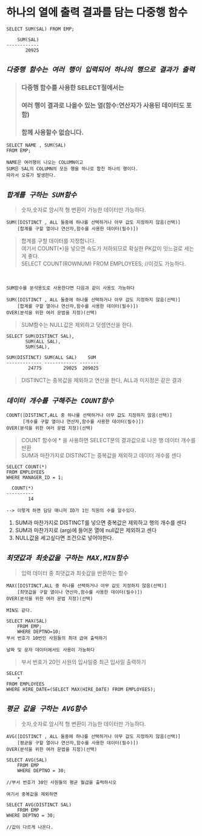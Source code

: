 # 하나의 열에 출력 결과를 담는 다중행 함수
``` 
SELECT SUM(SAL) FROM EMP;

    SUM(SAL)
------------
       20925
```
## _`다중행 함수는 여러 행이 입력되어 하나의 행으로 결과가 출력`_
> ### 다중행 함수를 사용한 SELECT절에서는   
> ### 여러 행이 결과로 나올수 있는 열(함수:연산자가 사용된 데이터도 포함)   
> ### 함께 사용할수 없습니다.
```
SELECT NAME , SUM(SAL)
FROM EMP;

NAME은 여러행이 나오는 COLUMN이고
SUM은 SAL의 COLUMN의 모든 행을 하나로 합친 하나의 행이다.
따라서 오류가 발생한다.
```

## _`합계를 구하는 SUM함수`_
> 숫자,숫자로 암시적 형 변환이 가능한 데이터만 가능하다.
```
SUM([DISTINCT , ALL 둘중에 하나를 선택하거나 아무 값도 지정하지 않음(선택)]
    [합계를 구할 열이나 연산자,함수를 사용한 데이터(필수)])
```
> 합계를 구할 데이터를 지정합니다.   
여기서 COUNT(*)을 넣으면 속도가 저하되므로 확실한 PK값이 잇느걸로 세는게 좋다.   
        SELECT COUNT(ROWNUM) FROM EMPLOYEES; //이것도 가능하다.
<br>

`SUM함수를 분석용도로 사용한다면 다음과 같이 사용도 가능하다`
```
SUM([DISTINCT , ALL 둘중에 하나를 선택하거나 아무 값도 지정하지 않음(선택)]
    [합계를 구할 열이나 연산자,함수를 사용한 데이터(필수)])
OVER(분석을 위한 여러 문법을 지정)(선택)
```
> SUM함수는 NULL값은 제외하고 덧셈연산을 한다.   

```
SELECT SUM(DISTINCT SAL),
       SUM(ALL SAL),
       SUM(SAL),

SUM(DISTINCT) SUM(ALL SAL)    SUM
------------- ------------ -------
        24775        29025  209025
```
> DISTINCT는 중복값을 제외하고 연산을 한다, ALL과 미지정은 같은 결과   

## _`데이터 개수를 구해주는 COUNT함수`_
```
COUNT([DISTINCT,ALL 중 하나를 선택하거나 아무 값도 지정하지 않음(선택)]
      [개수를 구할 열이나 연산자,함수를 사용한 데이터(필수)])
OVER(분석을 위한 여러 문법 지정)(선택)
```
> COUNT 함수에 * 을 사용하면 SELECT문의 결과값으로 나온 행 데이터 개수를 반환   
> SUM과 마찬가지로 DISTINCT는 중복값을 제외하고 데이터 개수를 센다
```
SELECT COUNT(*)
FROM EMPLOYEES
WHERE MANAGER_ID = 1;

  COUNT(*)
----------
        14

--> 이렇게 하면 담당 매니저 ID가 1인 직원의 수를 알수있다.
```
1. SUM과 마찬가지로 DISTINCT를 넣으면 중복값은 제외하고 행의 개수를 센다
2. SUM과 마찬가지로 (arg)에 들어온 열에 null값은 제외하고 센다
3. NULL값을 세고싶다면 조건으로 넣어야한다.
   
## _`최댓값과 최솟값을 구하는 MAX,MIN함수`_

> 입력 데이터 중 최댓값과 최솟값을 반환하는 함수
```
MAX([DISTINCT,ALL 중 하나를 선택하거나 아무 값도 지정하지 않음(선택)]
    [최댓값을 구할 열이나 연산자,함수를 사용한 데이터(필수)])
OVER(분석을 위한 여러 문법 지정)(선택)

MIN도 같다.
```
```
SELECT MAX(SAL)
    FROM EMP;
    WHERE DEPTNO=10;
부서 번호가 10번인 사원들의 최대 급여 출력하기
```
`날짜 및 문자 데이터에서도 사용이 가능하다`
> 부서 번호가 20인 사원의 입사일중 최근 입사일 출력하기
```
SELECT 
    *
FROM EMPLOYEES
WHERE HIRE_DATE=(SELECT MAX(HIRE_DATE) FROM EMPLOYEES);

```

## _`평균 값을 구하는 AVG함수`_   
> 숫자,숫자로 암시적 형 변환이 가능한 데이터만 가능하다.
```
AVG([DISTINCT , ALL 둘중에 하나를 선택하거나 아무 값도 지정하지 않음(선택)]
    [평균을 구할 열이나 연산자,함수를 사용한 데이터(필수)])
OVER(분석을 위한 여러 문법을 지정)(선택)
```
```
SELECT AVG(SAL)
    FROM EMP
    WHERE DEPTNO = 30;

//부서 번호가 30인 사원들의 평균 월급을 출력하시오

여기서 중복값을 제외하면

SELECT AVG(DISTINCT SAL)
    FROM EMP
WHERE DEPTNO = 30;

//값이 다르게 나온다.
```
